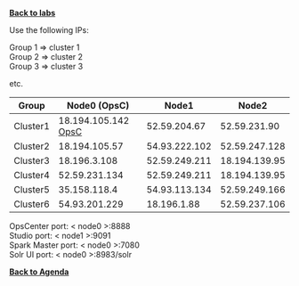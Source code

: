 **[Back to labs](./..)**


Use the following IPs:  

Group 1 => cluster 1  
Group 2 => cluster 2  
Group 3 => cluster 3

etc.


|  Group    |  Node0 (OpsC)  |  Node1         | Node2               |  
|-----------|----------------|----------------|---------------------|
| Cluster1  |  18.194.105.142 [OpsC](18.194.105.142:888) | 52.59.204.67   | 52.59.231.90        |
| Cluster2  | 18.194.105.57  | 54.93.222.102  | 52.59.247.128       |   
| Cluster3  | 18.196.3.108   | 52.59.249.211  | 18.194.139.95       |
| Cluster4  | 52.59.231.134  | 52.59.249.211  | 18.194.139.95       |
| Cluster5  | 35.158.118.4   | 54.93.113.134  | 52.59.249.166       |
| Cluster6  | 54.93.201.229  | 18.196.1.88    | 52.59.237.106       |


OpsCenter port: < node0 >:8888    
Studio port: < node1 >:9091   
Spark Master port: < node0 >:7080   
Solr UI port: < node0 >:8983/solr   



**[Back to Agenda](./..)**
